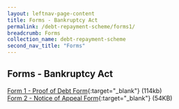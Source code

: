 ```yaml
---
layout: leftnav-page-content
title: Forms - Bankruptcy Act
permalink: /debt-repayment-scheme/forms1/
breadcrumb: Forms
collection_name: debt-repayment-scheme
second_nav_title: "Forms"
---
```

Forms - Bankruptcy Act
---
[Form 1 - Proof of Debt Form](/files/Form1-ProofofDebtForm.pdf){:target="_blank"} (114kb)<br>
[Form 2 - Notice of Appeal Form](/files/Form2-NoticeofAppealForm.pdf){:target="_blank"} (54KB)<br>
